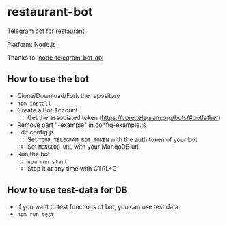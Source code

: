 # restaurant-bot
Telegram bot for restaurant.

Platform: Node.js 

Thanks to: [node-telegram-bot-api](https://github.com/yagop/node-telegram-bot-api) 

## How to use the bot

* Clone/Download/Fork the repository
* ```npm install```
* Create a Bot Account 
    * Get the associated token (https://core.telegram.org/bots/#botfather)
* Remove part "-example" in config-example.js
* Edit config.js
    * Set ```YOUR_TELEGRAM_BOT_TOKEN``` with the auth token of your bot
    * Set ```MONGODB_URL``` with your MongoDB url
* Run the bot
    * ```npm run start``` 
    * Stop it at any time with CTRL+C

## How to use test-data for DB

* If you want to test functions of bot, you can use test data
* ```npm run test``` 
